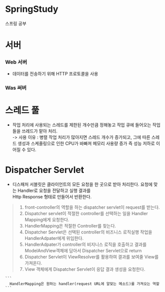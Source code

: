 # SpringStudy
스프링 공부


# 서버
  ### Web 서버
  - 데이터를 전송하기 위해 HTTP 프로토콜을 사용
  ### Was 써버

# 스레드 풀
  - 작업 처리에 사용되는 스레드를 제한된 개수만큼 정해놓고 작업 큐에 들어오는 작업들을 쓰레드가 맡아 처리.<br/>
  -> 사용 이유 : 병렬 작업 처리가 많아지면 스레드 개수가 증가되고, 그에 따른 스레드 생성과 스케줄링으로 인한 CPU가 바빠져 메모리 사용량 증가
     즉 성능 저하로 이어질 수 있다.
  
  
# Dispatcher Servlet
  - 디스패처 서블릿은 클라이언트의 모든 요청을 한 곳으로 받아 처리한다. 요청에 맞는 Handler로 요청을 전달하고 실행 결과를 <br/>Http Response 형태로 만들어서 반환한다.
  > 1. front-controller의 역할을 하는 dispatcher servlet이 request를 받는다.
  > 2. Dispatcher servlet이 적절한 controller를 선택하는 일을 Handler Mapping에게 요청한다.
  > 3. HandlerMapping은 적절한 Controller를 찾는다.
  > 4. Dispatcher Servlet은 선택된 controller의 비즈니스 로직실행 작업을 HandlerAdpater에게 위임한다.
  > 5. HandlerAdpater가 controller의 비지니스 로직을 호출하고 결과를 ModelAndView객체에 담아서 Dispatcher Servlet으로 return
  > 6. Dispatcher Servlet이 ViewResolver를 활용하여 결과를 보여줄 View를 가져온다.
  > 7. View 객체에게 Dispatcher Servlet이 응답 결과 생성을 요청한다. <br/>
  
    ```
      HandlerMapping은 원하는 handler(request URL에 알맞는 메소드)를 가져오는 역할
    ```
